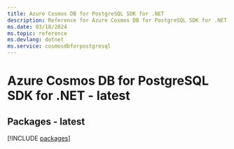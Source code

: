 ```yaml
---
title: Azure Cosmos DB for PostgreSQL SDK for .NET
description: Reference for Azure Cosmos DB for PostgreSQL SDK for .NET
ms.date: 03/18/2024
ms.topic: reference
ms.devlang: dotnet
ms.service: cosmosdbforpostgresql
---
```

# Azure Cosmos DB for PostgreSQL SDK for .NET - latest
## Packages - latest
[!INCLUDE [packages](cosmos-db-for-postgresql-index.md)]